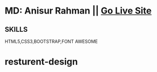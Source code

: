 
# MD: Anisur Rahman || [Go Live Site](https://resturant-design-website.netlify.app/)
## SKILLS
HTML5,CSS3,BOOTSTRAP,FONT AWESOME

# resturent-design




